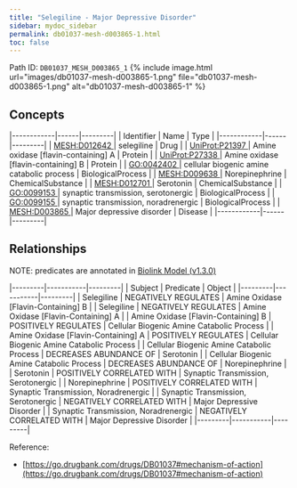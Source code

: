 ```yaml
---
title: "Selegiline - Major Depressive Disorder"
sidebar: mydoc_sidebar
permalink: db01037-mesh-d003865-1.html
toc: false 
---
```



Path ID: `DB01037_MESH_D003865_1`
{% include image.html url="images/db01037-mesh-d003865-1.png" file="db01037-mesh-d003865-1.png" alt="db01037-mesh-d003865-1" %}

## Concepts

|------------|------|---------|
| Identifier | Name | Type    |
|------------|------|---------|
| <a href="https://identifiers.org/MESH:D012642">MESH:D012642 </a> | selegiline | Drug |
| <a href="https://identifiers.org/UniProt:P21397">UniProt:P21397 </a> | Amine oxidase [flavin-containing] A | Protein |
| <a href="https://identifiers.org/UniProt:P27338">UniProt:P27338 </a> | Amine oxidase [flavin-containing] B | Protein |
| <a href="https://identifiers.org/GO:0042402">GO:0042402 </a> | cellular biogenic amine catabolic process | BiologicalProcess |
| <a href="https://identifiers.org/MESH:D009638">MESH:D009638 </a> | Norepinephrine | ChemicalSubstance |
| <a href="https://identifiers.org/MESH:D012701">MESH:D012701 </a> | Serotonin | ChemicalSubstance |
| <a href="https://identifiers.org/GO:0099153">GO:0099153 </a> | synaptic transmission, serotonergic | BiologicalProcess |
| <a href="https://identifiers.org/GO:0099155">GO:0099155 </a> | synaptic transmission, noradrenergic | BiologicalProcess |
| <a href="https://identifiers.org/MESH:D003865">MESH:D003865 </a> | Major depressive disorder | Disease |
|------------|------|---------|

## Relationships


NOTE: predicates are annotated in <a href="https://github.com/biolink/biolink-model/releases/tag/v1.3.0">Biolink Model (v1.3.0)</a>

|---------|-----------|---------|
| Subject | Predicate | Object  |
|---------|-----------|---------|
| Selegiline | NEGATIVELY REGULATES | Amine Oxidase [Flavin-Containing] B |
| Selegiline | NEGATIVELY REGULATES | Amine Oxidase [Flavin-Containing] A |
| Amine Oxidase [Flavin-Containing] B | POSITIVELY REGULATES | Cellular Biogenic Amine Catabolic Process |
| Amine Oxidase [Flavin-Containing] A | POSITIVELY REGULATES | Cellular Biogenic Amine Catabolic Process |
| Cellular Biogenic Amine Catabolic Process | DECREASES ABUNDANCE OF | Serotonin |
| Cellular Biogenic Amine Catabolic Process | DECREASES ABUNDANCE OF | Norepinephrine |
| Serotonin | POSITIVELY CORRELATED WITH | Synaptic Transmission, Serotonergic |
| Norepinephrine | POSITIVELY CORRELATED WITH | Synaptic Transmission, Noradrenergic |
| Synaptic Transmission, Serotonergic | NEGATIVELY CORRELATED WITH | Major Depressive Disorder |
| Synaptic Transmission, Noradrenergic | NEGATIVELY CORRELATED WITH | Major Depressive Disorder |
|---------|-----------|---------|

Reference: 
  - [https://go.drugbank.com/drugs/DB01037#mechanism-of-action](https://go.drugbank.com/drugs/DB01037#mechanism-of-action)
